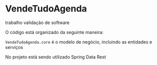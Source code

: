 # VendeTudoAgenda
trabalho validação de software


O código está organizado da seguinte maneira:

`VendeTudoAgenda.core` é o modelo de negócio, incluindo as entidades e serviços

No projeto está sendo utilizado Spring Data Rest